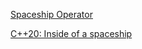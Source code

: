 [Spaceship Operator](https://blog.tartanllama.xyz/spaceship-operator/)

[C++20: Inside of a spaceship](https://andreasfertig.blog/2020/06/cpp20-inside-of-a-spaceship/)
